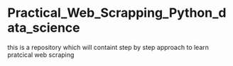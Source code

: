 # Practical_Web_Scrapping_Python_data_science 
 this is a repository which will containt step by step approach to learn pratcical web scraping

